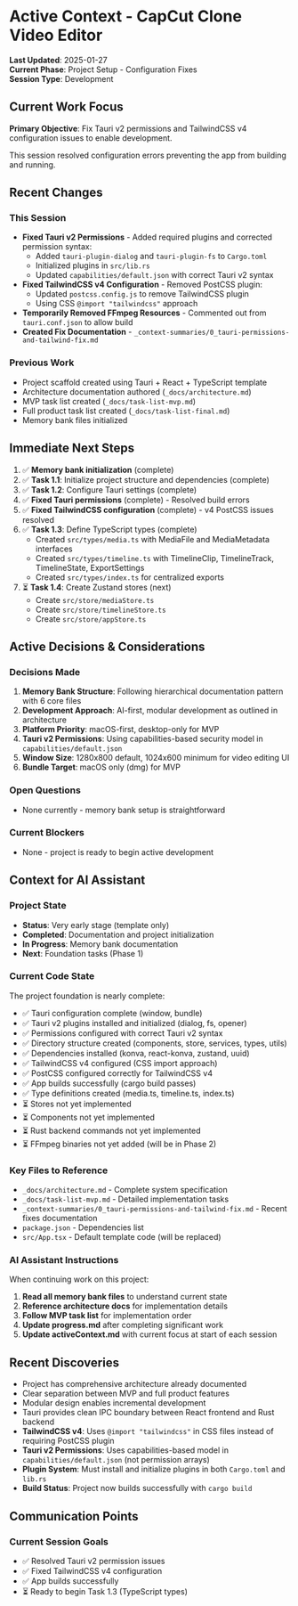 # Active Context - CapCut Clone Video Editor

**Last Updated**: 2025-01-27  
**Current Phase**: Project Setup - Configuration Fixes  
**Session Type**: Development

## Current Work Focus

**Primary Objective**: Fix Tauri v2 permissions and TailwindCSS v4 configuration issues to enable development.

This session resolved configuration errors preventing the app from building and running.

## Recent Changes

### This Session
- **Fixed Tauri v2 Permissions** - Added required plugins and corrected permission syntax:
  - Added `tauri-plugin-dialog` and `tauri-plugin-fs` to `Cargo.toml`
  - Initialized plugins in `src/lib.rs`
  - Updated `capabilities/default.json` with correct Tauri v2 syntax
- **Fixed TailwindCSS v4 Configuration** - Removed PostCSS plugin:
  - Updated `postcss.config.js` to remove TailwindCSS plugin
  - Using CSS `@import "tailwindcss"` approach
- **Temporarily Removed FFmpeg Resources** - Commented out from `tauri.conf.json` to allow build
- **Created Fix Documentation** - `_context-summaries/0_tauri-permissions-and-tailwind-fix.md`

### Previous Work
- Project scaffold created using Tauri + React + TypeScript template
- Architecture documentation authored (`_docs/architecture.md`)
- MVP task list created (`_docs/task-list-mvp.md`)
- Full product task list created (`_docs/task-list-final.md`)
- Memory bank files initialized

## Immediate Next Steps

1. ✅ **Memory bank initialization** (complete)
2. ✅ **Task 1.1**: Initialize project structure and dependencies (complete)
3. ✅ **Task 1.2**: Configure Tauri settings (complete)
4. ✅ **Fixed Tauri permissions** (complete) - Resolved build errors
5. ✅ **Fixed TailwindCSS configuration** (complete) - v4 PostCSS issues resolved
6. ✅ **Task 1.3**: Define TypeScript types (complete)
   - Created `src/types/media.ts` with MediaFile and MediaMetadata interfaces
   - Created `src/types/timeline.ts` with TimelineClip, TimelineTrack, TimelineState, ExportSettings
   - Created `src/types/index.ts` for centralized exports
7. ⏳ **Task 1.4**: Create Zustand stores (next)
   - Create `src/store/mediaStore.ts`
   - Create `src/store/timelineStore.ts`
   - Create `src/store/appStore.ts`

## Active Decisions & Considerations

### Decisions Made
1. **Memory Bank Structure**: Following hierarchical documentation pattern with 6 core files
2. **Development Approach**: AI-first, modular development as outlined in architecture
3. **Platform Priority**: macOS-first, desktop-only for MVP
4. **Tauri v2 Permissions**: Using capabilities-based security model in `capabilities/default.json`
5. **Window Size**: 1280x800 default, 1024x600 minimum for video editing UI
6. **Bundle Target**: macOS only (dmg) for MVP

### Open Questions
- None currently - memory bank setup is straightforward

### Current Blockers
- None - project is ready to begin active development

## Context for AI Assistant

### Project State
- **Status**: Very early stage (template only)
- **Completed**: Documentation and project initialization
- **In Progress**: Memory bank documentation
- **Next**: Foundation tasks (Phase 1)

### Current Code State
The project foundation is nearly complete:
- ✅ Tauri configuration complete (window, bundle)
- ✅ Tauri v2 plugins installed and initialized (dialog, fs, opener)
- ✅ Permissions configured with correct Tauri v2 syntax
- ✅ Directory structure created (components, store, services, types, utils)
- ✅ Dependencies installed (konva, react-konva, zustand, uuid)
- ✅ TailwindCSS v4 configured (CSS import approach)
- ✅ PostCSS configured correctly for TailwindCSS v4
- ✅ App builds successfully (cargo build passes)
- ✅ Type definitions created (media.ts, timeline.ts, index.ts)
- ⏳ Stores not yet implemented
- ⏳ Components not yet implemented
- ⏳ Rust backend commands not yet implemented
- ⏳ FFmpeg binaries not yet added (will be in Phase 2)

### Key Files to Reference
- `_docs/architecture.md` - Complete system specification
- `_docs/task-list-mvp.md` - Detailed implementation tasks
- `_context-summaries/0_tauri-permissions-and-tailwind-fix.md` - Recent fixes documentation
- `package.json` - Dependencies list
- `src/App.tsx` - Default template code (will be replaced)

### AI Assistant Instructions
When continuing work on this project:
1. **Read all memory bank files** to understand current state
2. **Reference architecture docs** for implementation details
3. **Follow MVP task list** for implementation order
4. **Update progress.md** after completing significant work
5. **Update activeContext.md** with current focus at start of each session

## Recent Discoveries

- Project has comprehensive architecture already documented
- Clear separation between MVP and full product features
- Modular design enables incremental development
- Tauri provides clean IPC boundary between React frontend and Rust backend
- **TailwindCSS v4**: Uses `@import "tailwindcss"` in CSS files instead of requiring PostCSS plugin
- **Tauri v2 Permissions**: Uses capabilities-based model in `capabilities/default.json` (not permission arrays)
- **Plugin System**: Must install and initialize plugins in both `Cargo.toml` and `lib.rs`
- **Build Status**: Project now builds successfully with `cargo build`

## Communication Points

### Current Session Goals
- ✅ Resolved Tauri v2 permission issues
- ✅ Fixed TailwindCSS v4 configuration
- ✅ App builds successfully
- ⏳ Ready to begin Task 1.3 (TypeScript types)